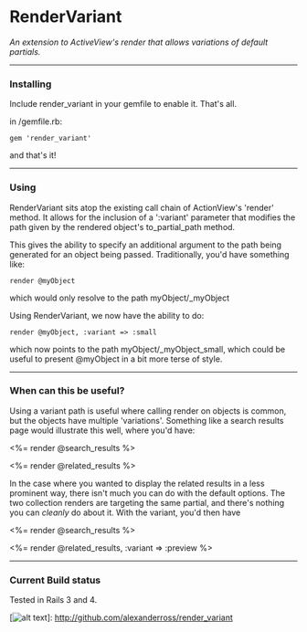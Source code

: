RenderVariant
===
_An extension to ActiveView's render that allows variations of default partials._     

---
### Installing
Include render_variant in your gemfile to enable it. That's all.  

in /gemfile.rb:  

    gem 'render_variant'  

and that's it!

---
### Using
RenderVariant sits atop the existing call chain of ActionView's 'render' method. It allows for the inclusion of a ':variant' parameter that modifies the path given by the rendered object's to_partial_path method. 

This gives the ability to specify an additional argument to the path being generated for an object being passed. Traditionally, you'd have something like:  
  
    render @myObject  
  
which would only resolve to the path myObject/_myObject  

Using RenderVariant, we now have the ability to do:  

    render @myObject, :variant => :small  

which now points to the path myObject/_myObject_small, which could be useful to present @myObject in a bit more terse of style. 

---
### When can this be useful?

Using a variant path is useful where calling render on objects is common, but the objects have multiple 'variations'. Something like a search results page would illustrate this well, where you'd have:  
  
   <%= render @search_results %>

   <div id="related_results">
       <%= render @related_results %>
   </div>

In the case where you wanted to display the related results in a less prominent way, there isn't much you can do with the default options. The two collection renders are targeting the same partial, and there's nothing you can *cleanly* do about it. With the variant, you'd then have  

   <%= render @search_results %>

   <div id="related_results">
       <%= render @related_results, :variant => :preview %>
   </div>  



---
### Current Build status  
Tested in Rails 3 and 4.  

    
[![alt text](https://travis-ci.org/alexanderross/render_variant.png "Build Status")]: http://github.com/alexanderross/render_variant